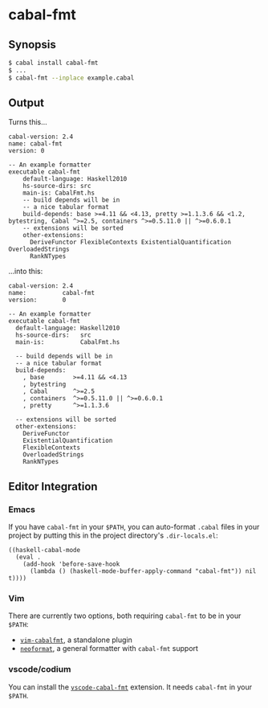 # cabal-fmt

## Synopsis

```sh
$ cabal install cabal-fmt
$ ...
$ cabal-fmt --inplace example.cabal
```

## Output

Turns this...

```cabal
cabal-version: 2.4
name: cabal-fmt
version: 0

-- An example formatter
executable cabal-fmt
    default-language: Haskell2010
    hs-source-dirs: src 
    main-is: CabalFmt.hs
    -- build depends will be in
    -- a nice tabular format
    build-depends: base >=4.11 && <4.13, pretty >=1.1.3.6 && <1.2, bytestring, Cabal ^>=2.5, containers ^>=0.5.11.0 || ^>=0.6.0.1
    -- extensions will be sorted
    other-extensions:
      DeriveFunctor FlexibleContexts ExistentialQuantification OverloadedStrings
      RankNTypes
```

...into this:

```cabal
cabal-version: 2.4
name:          cabal-fmt
version:       0

-- An example formatter
executable cabal-fmt
  default-language: Haskell2010
  hs-source-dirs:   src
  main-is:          CabalFmt.hs

  -- build depends will be in
  -- a nice tabular format
  build-depends:
    , base        >=4.11 && <4.13
    , bytestring
    , Cabal       ^>=2.5
    , containers  ^>=0.5.11.0 || ^>=0.6.0.1
    , pretty      ^>=1.1.3.6

  -- extensions will be sorted
  other-extensions:
    DeriveFunctor
    ExistentialQuantification
    FlexibleContexts
    OverloadedStrings
    RankNTypes
```

## Editor Integration

### Emacs

If you have `cabal-fmt` in your `$PATH`, you can auto-format `.cabal` files in
your project by putting this in the project directory's `.dir-locals.el`:

```elisp
((haskell-cabal-mode
  (eval .
    (add-hook 'before-save-hook
      (lambda () (haskell-mode-buffer-apply-command "cabal-fmt")) nil t))))
```

### Vim

There are currently two options, both requiring `cabal-fmt` to be in your `$PATH`:

  - [`vim-cabalfmt`](https://github.com/sdiehl/vim-cabalfmt), a standalone plugin
  - [`neoformat`](https://github.com/sbdchd/neoformat), a general formatter with `cabal-fmt` support

### vscode/codium

You can install the [`vscode-cabal-fmt`](https://marketplace.visualstudio.com/items?itemName=berberman.vscode-cabal-fmt) extension. It needs `cabal-fmt` in your `$PATH`.
